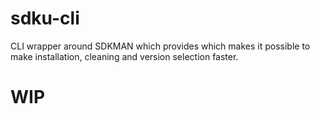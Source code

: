 # sdku-cli 
CLI wrapper around SDKMAN which provides which makes it possible to make installation, cleaning and version selection faster.

# WIP
